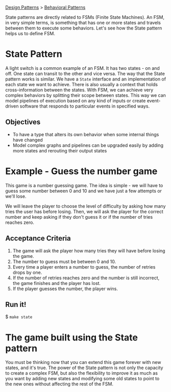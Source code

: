 [Design Patterns](../../README.md) > [Behavioral Patterns](../README.md)

State patterns are directly related to FSMs (Finite State Machines). An FSM, in very simple terms, is something that has one or more states and travels between them to execute some behaviors. Let's see how the State pattern helps us to define FSM.

# State Pattern
A light switch is a common example of an FSM. It has two states - on and off. One state can transit to the other and vice versa. The way that the State pattern works is similar. We have a `State` interface and an implementation of each state we want to achieve. There is also usually a context that holds cross-information between the states.
With FSM, we can achieve very complex behaviors by splitting their scope between states. This way we can model pipelines of execution based on any kind of inputs or create event-driven software that responds to particular events in specified ways.

## Objectives
- To have a type that alters its own behavior when some internal things have changed
- Model complex graphs and pipelines can be upgraded easily by adding more states and rerouting their output states

# Example - Guess the number game
This game is a number guessing game. The idea is simple - we will have to guess some number between 0 and 10 and we have just a few attempts or we'll lose.

We will leave the player to choose the level of difficulty by asking how many tries the user has before losing. Then, we will ask the player for the correct number and keep asking if they don't guess it or if the number of tries reaches zero.

## Acceptance Criteria
1. The game will ask the player how many tries they will have before losing the game.
2. The number to guess must be between 0 and 10.
3. Every time a player enters a number to guess, the number of retries drops by one.
4. If the number of retries reaches zero and the number is still incorrect, the game finishes and the player has lost.
5. If the player guesses the number, the player wins.

## Run it!
$ `make state`

# The game built using the State pattern
You must be thinking now that you can extend this game forever with new states, and it's true. The power of the State pattern is not only the capacity to create a complex FSM, but also the flexibility to improve it as much as you want by adding new states and modifying some old states to point to the new ones without affecting the rest of the FSM.